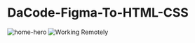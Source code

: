 # DaCode-Figma-To-HTML-CSS

![home-hero](https://user-images.githubusercontent.com/97539653/167463837-cf468844-21ac-4491-8535-05abc4c057ae.png)
![Working Remotely](https://user-images.githubusercontent.com/97539653/167463874-513f91cf-92f7-43b7-8922-0adc1066be16.png)
